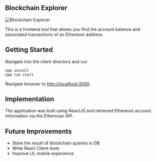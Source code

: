 ## Blockchain Explorer
![Blockchain Explorer](https://user-images.githubusercontent.com/21106812/52453131-fbc6e600-2b13-11e9-9221-21e5ed01c27c.png)

This is a frontend tool that allows you find the account balance and associated transactions of an Ethereum address.

## Getting Started

Navigate into the client directory and run
```
npm install
npm run start
```

Navigate browser to [http://localhost:3000](http://localhost:3000).

## Implementation

The application was built using ReactJS and retrieved Ethereum account information via the Etherscan API.

## Future Improvements
- Store the result of blockchain queries in DB
- Write React Client tests
- Improve UI, mobile experience
